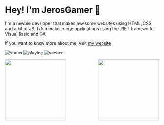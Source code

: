 # Hey! I'm JerosGamer 👋
<!--<img src="https://ascript89.github.io/assets/kris-pfp.png" align="right" height="150px" />-->
I'm a newbie developer that makes awesome
websites using HTML, CSS and a bit of JS.
I also make cringe applications using the
.NET framework, Visual Basic and C#.

If you want to know more about me, visit
[my website](https://ascript89.github.io)

![status](https://dev.discordprofiles.me/badge/status/735128293254103061?simple=true)
![playing](https://dev.discordprofiles.me/badge/playing/735128293254103061)
![vscode](https://dev.discordprofiles.me/badge/vscode/735128293254103061)

<p><img align="left" height="200px" src="https://github-readme-stats.vercel.app/api?username=ascript89&theme=dracula&show_icons=true&count_private=true" /></p>
<img height="200px" align="right" src="https://github-readme-stats.vercel.app/api/top-langs/?username=ascript89&theme=dracula" />
